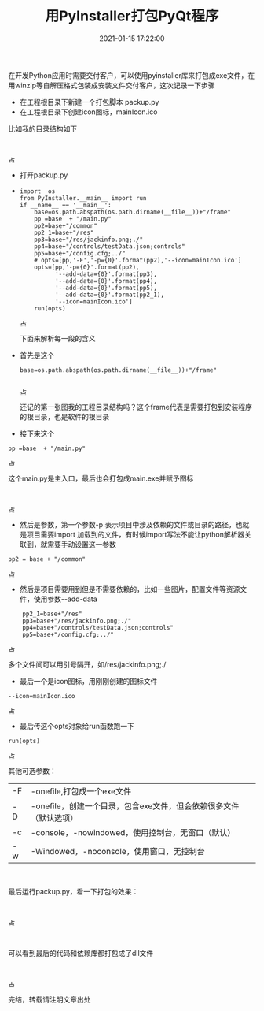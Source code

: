 ﻿---
thumbnail:
cover:
title: '用PyInstaller打包PyQt程序'
excerpt:
description:
date: 2021-01-15 17:22:00
tags:
categories: 
toc: true
recommend: 1
keywords: categories-java
uniqueId: 2021-01-15 17:22:00/用PyInstaller打包PyQt程序.html
---
<p>在开发Python应用时需要交付客户，可以使用pyinstaller库来打包成exe文件，在用winzip等自解压格式包装成安装文件交付客户，这次记录一下步骤</p>
<ul>
<li>在工程根目录下新建一个打包脚本 packup.py</li>
<li>在工程根目录下创建icon图标，mainIcon.ico</li>
</ul>
<p>比如我的目录结构如下&nbsp;</p>
<div class="cke_widget_wrapper cke_widget_block cke_widget_image cke_image_nocaption cke_widget_selected" data-cke-widget-wrapper="1" data-cke-filter="off" data-cke-display-name="图像" data-cke-widget-id="10">
<p class="cke_widget_element" data-cke-widget-data="{&amp;quot;hasCaption&amp;quot;:false,&amp;quot;src&amp;quot;:&amp;quot;https://img-blog.csdnimg.cn/20210115170503301.png?x-oss-process=image/watermark,type_ZmFuZ3poZW5naGVpdGk,shadow_10,text_aHR0cHM6Ly9ibG9nLmNzZG4ubmV0L2pldm9uc2ZsYXNo,size_16,color_FFFFFF,t_70&amp;quot;,&amp;quot;alt&amp;quot;:&amp;quot;&amp;quot;,&amp;quot;width&amp;quot;:&amp;quot;&amp;quot;,&amp;quot;height&amp;quot;:&amp;quot;&amp;quot;,&amp;quot;lock&amp;quot;:true,&amp;quot;align&amp;quot;:&amp;quot;center&amp;quot;,&amp;quot;classes&amp;quot;:[]}" data-cke-widget-upcasted="1" data-cke-widget-keep-attr="0" data-widget="image"><span class="cke_image_resizer_wrapper"><img src="https://img-blog.csdnimg.cn/20210115170503301.png?x-oss-process=image/watermark,type_ZmFuZ3poZW5naGVpdGk,shadow_10,text_aHR0cHM6Ly9ibG9nLmNzZG4ubmV0L2pldm9uc2ZsYXNo,size_16,color_FFFFFF,t_70" alt="" data-cke-saved-src="https://img-blog.csdnimg.cn/20210115170503301.png?x-oss-process=image/watermark,type_ZmFuZ3poZW5naGVpdGk,shadow_10,text_aHR0cHM6Ly9ibG9nLmNzZG4ubmV0L2pldm9uc2ZsYXNo,size_16,color_FFFFFF,t_70" /><span class="cke_image_resizer" title="点击并拖拽以改变尺寸">​</span></span></p>
<span class="cke_reset cke_widget_drag_handler_container"><img src="https://img2020.cnblogs.com/blog/644861/202201/644861-20220115102707210-752621488.gif" width="15" height="15" class="cke_reset cke_widget_drag_handler" title="点击并拖拽以移动" data-cke-widget-drag-handler="1" /></span></div>
<ul>
<li>打开packup.py</li>
<li>
<div class="cke_widget_wrapper cke_widget_block cke_widget_codeSnippet cke_widget_selected" data-cke-widget-wrapper="1" data-cke-filter="off" data-cke-display-name="代码段" data-cke-widget-id="9">
<pre class="cke_widget_element" data-cke-widget-data="{&amp;quot;lang&amp;quot;:&amp;quot;python&amp;quot;,&amp;quot;code&amp;quot;:&amp;quot;import  os\nfrom PyInstaller.__main__ import run\nif __name__ == '__main__':\n    base=os.path.abspath(os.path.dirname(__file__))+\&amp;quot;/frame\&amp;quot;\n    pp =base  + \&amp;quot;/main.py\&amp;quot;\n    pp2=base+\&amp;quot;/common\&amp;quot;\n    pp2_1=base+\&amp;quot;/res\&amp;quot;\n    pp3=base+\&amp;quot;/res/jackinfo.png;./\&amp;quot;\n    pp4=base+\&amp;quot;/controls/testData.json;controls\&amp;quot;\n    pp5=base+\&amp;quot;/config.cfg;../\&amp;quot;\n    # opts=[pp,'-F','-p={0}'.format(pp2),'--icon=mainIcon.ico']\n    opts=[pp,'-p={0}'.format(pp2),\n          '--add-data={0}'.format(pp3),\n          '--add-data={0}'.format(pp4),\n          '--add-data={0}'.format(pp5),\n          '--add-data={0}'.format(pp2_1),\n          '--icon=mainIcon.ico']\n    run(opts)&amp;quot;,&amp;quot;classes&amp;quot;:[]}" data-cke-widget-upcasted="1" data-cke-widget-keep-attr="0" data-widget="codeSnippet"><code class="language-python hljs"><span class="hljs-keyword">import  os
<span class="hljs-keyword">from PyInstaller.__main__ <span class="hljs-keyword">import run
<span class="hljs-keyword">if __name__ == <span class="hljs-string">'__main__':
    base=os.path.abspath(os.path.dirname(__file__))+<span class="hljs-string">"/frame"
    pp =base  + <span class="hljs-string">"/main.py"
    pp2=base+<span class="hljs-string">"/common"
    pp2_1=base+<span class="hljs-string">"/res"
    pp3=base+<span class="hljs-string">"/res/jackinfo.png;./"
    pp4=base+<span class="hljs-string">"/controls/testData.json;controls"
    pp5=base+<span class="hljs-string">"/config.cfg;../"
    <span class="hljs-comment"># opts=[pp,'-F','-p={0}'.format(pp2),'--icon=mainIcon.ico']
    opts=[pp,<span class="hljs-string">'-p={0}'.format(pp2),
          <span class="hljs-string">'--add-data={0}'.format(pp3),
          <span class="hljs-string">'--add-data={0}'.format(pp4),
          <span class="hljs-string">'--add-data={0}'.format(pp5),
          <span class="hljs-string">'--add-data={0}'.format(pp2_1),
          <span class="hljs-string">'--icon=mainIcon.ico']
    run(opts)</span></span></span></span></span></span></span></span></span></span></span></span></span></span></span></span></span></span></span></code></pre>
<span class="cke_reset cke_widget_drag_handler_container"><img src="https://img2020.cnblogs.com/blog/644861/202201/644861-20220115102707210-752621488.gif" width="15" height="15" class="cke_reset cke_widget_drag_handler" title="点击并拖拽以移动" data-cke-widget-drag-handler="1" /></span></div>
<p>下面来解析每一段的含义</p>
</li>
<li>
<p>首先是这个</p>
<div class="cke_widget_wrapper cke_widget_block cke_widget_codeSnippet cke_widget_selected" data-cke-widget-wrapper="1" data-cke-filter="off" data-cke-display-name="代码段" data-cke-widget-id="8">
<pre class="cke_widget_element" data-cke-widget-data="{&amp;quot;code&amp;quot;:&amp;quot;base=os.path.abspath(os.path.dirname(__file__))+\&amp;quot;/frame\&amp;quot;\n   &amp;quot;,&amp;quot;classes&amp;quot;:[]}" data-cke-widget-upcasted="1" data-cke-widget-keep-attr="0" data-widget="codeSnippet"><code class="hljs">base=os.path.abspath(os.path.dirname(__file__))+"/frame"
   </code></pre>
<span class="cke_reset cke_widget_drag_handler_container"><img src="https://img2020.cnblogs.com/blog/644861/202201/644861-20220115102707210-752621488.gif" width="15" height="15" class="cke_reset cke_widget_drag_handler" title="点击并拖拽以移动" data-cke-widget-drag-handler="1" /></span></div>
<p>还记的第一张图我的工程目录结构吗？这个frame代表是需要打包到安装程序的根目录，也是软件的根目录</p>
</li>
<li>
<p>接下来这个</p>
</li>
</ul>
<div class="cke_widget_wrapper cke_widget_block cke_widget_codeSnippet cke_widget_selected" data-cke-widget-wrapper="1" data-cke-filter="off" data-cke-display-name="代码段" data-cke-widget-id="7">
<pre class="cke_widget_element" data-cke-widget-data="{&amp;quot;code&amp;quot;:&amp;quot;pp =base  + \&amp;quot;/main.py\&amp;quot;&amp;quot;,&amp;quot;classes&amp;quot;:[]}" data-cke-widget-upcasted="1" data-cke-widget-keep-attr="0" data-widget="codeSnippet"><code class="hljs">pp =base  + "/main.py"</code></pre>
<span class="cke_reset cke_widget_drag_handler_container"><img src="https://img2020.cnblogs.com/blog/644861/202201/644861-20220115102707210-752621488.gif" width="15" height="15" class="cke_reset cke_widget_drag_handler" title="点击并拖拽以移动" data-cke-widget-drag-handler="1" /></span></div>
<p>这个main.py是主入口，最后也会打包成main.exe并赋予图标</p>
<div class="cke_widget_wrapper cke_widget_block cke_widget_image cke_image_nocaption cke_widget_selected" data-cke-widget-wrapper="1" data-cke-filter="off" data-cke-display-name="图像" data-cke-widget-id="6">
<p class="cke_widget_element" data-cke-widget-data="{&amp;quot;hasCaption&amp;quot;:false,&amp;quot;src&amp;quot;:&amp;quot;https://img-blog.csdnimg.cn/20210115165935406.png?x-oss-process=image/watermark,type_ZmFuZ3poZW5naGVpdGk,shadow_10,text_aHR0cHM6Ly9ibG9nLmNzZG4ubmV0L2pldm9uc2ZsYXNo,size_16,color_FFFFFF,t_70&amp;quot;,&amp;quot;alt&amp;quot;:&amp;quot;&amp;quot;,&amp;quot;width&amp;quot;:&amp;quot;&amp;quot;,&amp;quot;height&amp;quot;:&amp;quot;&amp;quot;,&amp;quot;lock&amp;quot;:true,&amp;quot;align&amp;quot;:&amp;quot;center&amp;quot;,&amp;quot;classes&amp;quot;:[]}" data-cke-widget-upcasted="1" data-cke-widget-keep-attr="0" data-widget="image"><span class="cke_image_resizer_wrapper"><img src="https://img-blog.csdnimg.cn/20210115165935406.png?x-oss-process=image/watermark,type_ZmFuZ3poZW5naGVpdGk,shadow_10,text_aHR0cHM6Ly9ibG9nLmNzZG4ubmV0L2pldm9uc2ZsYXNo,size_16,color_FFFFFF,t_70" alt="" data-cke-saved-src="https://img-blog.csdnimg.cn/20210115165935406.png?x-oss-process=image/watermark,type_ZmFuZ3poZW5naGVpdGk,shadow_10,text_aHR0cHM6Ly9ibG9nLmNzZG4ubmV0L2pldm9uc2ZsYXNo,size_16,color_FFFFFF,t_70" /><span class="cke_image_resizer" title="点击并拖拽以改变尺寸">​</span></span></p>
<span class="cke_reset cke_widget_drag_handler_container"><img src="https://img2020.cnblogs.com/blog/644861/202201/644861-20220115102707210-752621488.gif" width="15" height="15" class="cke_reset cke_widget_drag_handler" title="点击并拖拽以移动" data-cke-widget-drag-handler="1" /></span></div>
<ul>
<li>然后是参数，第一个参数-p 表示项目中涉及依赖的文件或目录的路径，也就是项目需要import 加载到的文件，有时候import写法不能让python解析器关联到，就需要手动设置这一参数</li>
</ul>
<div class="cke_widget_wrapper cke_widget_block cke_widget_codeSnippet cke_widget_selected" data-cke-widget-wrapper="1" data-cke-filter="off" data-cke-display-name="代码段" data-cke-widget-id="5">
<pre class="cke_widget_element" data-cke-widget-data="{&amp;quot;code&amp;quot;:&amp;quot;pp2 = base + \&amp;quot;/common\&amp;quot;&amp;quot;,&amp;quot;classes&amp;quot;:[]}" data-cke-widget-upcasted="1" data-cke-widget-keep-attr="0" data-widget="codeSnippet"><code class="hljs">pp2 = base + "/common"</code></pre>
<span class="cke_reset cke_widget_drag_handler_container"><img src="https://img2020.cnblogs.com/blog/644861/202201/644861-20220115102707210-752621488.gif" width="15" height="15" class="cke_reset cke_widget_drag_handler" title="点击并拖拽以移动" data-cke-widget-drag-handler="1" /></span></div>
<ul>
<li>然后是项目需要用到但是不需要依赖的，比如一些图片，配置文件等资源文件，使用参数--add-data</li>
</ul>
<div class="cke_widget_wrapper cke_widget_block cke_widget_codeSnippet cke_widget_selected" data-cke-widget-wrapper="1" data-cke-filter="off" data-cke-display-name="代码段" data-cke-widget-id="4">
<pre class="cke_widget_element" data-cke-widget-data="{&amp;quot;code&amp;quot;:&amp;quot;    pp2_1=base+\&amp;quot;/res\&amp;quot;\n    pp3=base+\&amp;quot;/res/jackinfo.png;./\&amp;quot;\n    pp4=base+\&amp;quot;/controls/testData.json;controls\&amp;quot;\n    pp5=base+\&amp;quot;/config.cfg;../\&amp;quot;&amp;quot;,&amp;quot;classes&amp;quot;:[]}" data-cke-widget-upcasted="1" data-cke-widget-keep-attr="0" data-widget="codeSnippet"><code class="hljs">    pp2_1=base+"/res"
    pp3=base+"/res/jackinfo.png;./"
    pp4=base+"/controls/testData.json;controls"
    pp5=base+"/config.cfg;../"</code></pre>
<span class="cke_reset cke_widget_drag_handler_container"><img src="https://img2020.cnblogs.com/blog/644861/202201/644861-20220115102707210-752621488.gif" width="15" height="15" class="cke_reset cke_widget_drag_handler" title="点击并拖拽以移动" data-cke-widget-drag-handler="1" /></span></div>
<p>多个文件间可以用引号隔开，如/res/jackinfo.png;./</p>
<ul>
<li>最后一个是icon图标，用刚刚创建的图标文件</li>
</ul>
<div class="cke_widget_wrapper cke_widget_block cke_widget_codeSnippet cke_widget_selected" data-cke-widget-wrapper="1" data-cke-filter="off" data-cke-display-name="代码段" data-cke-widget-id="3">
<pre class="cke_widget_element" data-cke-widget-data="{&amp;quot;code&amp;quot;:&amp;quot;--icon=mainIcon.ico&amp;quot;,&amp;quot;classes&amp;quot;:[]}" data-cke-widget-upcasted="1" data-cke-widget-keep-attr="0" data-widget="codeSnippet"><code class="hljs">--icon=mainIcon.ico</code></pre>
<span class="cke_reset cke_widget_drag_handler_container"><img src="https://img2020.cnblogs.com/blog/644861/202201/644861-20220115102707210-752621488.gif" width="15" height="15" class="cke_reset cke_widget_drag_handler" title="点击并拖拽以移动" data-cke-widget-drag-handler="1" /></span></div>
<ul>
<li>最后传这个opts对象给run函数跑一下</li>
</ul>
<div class="cke_widget_wrapper cke_widget_block cke_widget_codeSnippet cke_widget_selected" data-cke-widget-wrapper="1" data-cke-filter="off" data-cke-display-name="代码段" data-cke-widget-id="2">
<pre class="cke_widget_element" data-cke-widget-data="{&amp;quot;code&amp;quot;:&amp;quot;run(opts)\n&amp;quot;,&amp;quot;classes&amp;quot;:[]}" data-cke-widget-upcasted="1" data-cke-widget-keep-attr="0" data-widget="codeSnippet"><code class="hljs">run(opts)
</code></pre>
<span class="cke_reset cke_widget_drag_handler_container"><img src="https://img2020.cnblogs.com/blog/644861/202201/644861-20220115102707210-752621488.gif" width="15" height="15" class="cke_reset cke_widget_drag_handler" title="点击并拖拽以移动" data-cke-widget-drag-handler="1" /></span></div>
<p>其他可选参数：</p>
<table class=" cke_show_border">
<tbody>
<tr>
<td>-F</td>
<td>-onefile,打包成一个exe文件</td>
</tr>
<tr>
<td>-D</td>
<td>-onefile，创建一个目录，包含exe文件，但会依赖很多文件（默认选项）</td>
</tr>
<tr>
<td>-c</td>
<td>-console，-nowindowed，使用控制台，无窗口（默认）</td>
</tr>
<tr>
<td>-w</td>
<td>-Windowed，-noconsole，使用窗口，无控制台</td>
</tr>
</tbody>
</table>
<p>&nbsp;</p>
<p>最后运行packup.py，看一下打包的效果：</p>
<div class="cke_widget_wrapper cke_widget_block cke_widget_image cke_image_nocaption cke_widget_selected" data-cke-widget-wrapper="1" data-cke-filter="off" data-cke-display-name="图像" data-cke-widget-id="1">
<p class="cke_widget_element" data-cke-widget-data="{&amp;quot;hasCaption&amp;quot;:false,&amp;quot;src&amp;quot;:&amp;quot;https://img-blog.csdnimg.cn/20210115170235986.png?x-oss-process=image/watermark,type_ZmFuZ3poZW5naGVpdGk,shadow_10,text_aHR0cHM6Ly9ibG9nLmNzZG4ubmV0L2pldm9uc2ZsYXNo,size_16,color_FFFFFF,t_70&amp;quot;,&amp;quot;alt&amp;quot;:&amp;quot;&amp;quot;,&amp;quot;width&amp;quot;:&amp;quot;&amp;quot;,&amp;quot;height&amp;quot;:&amp;quot;&amp;quot;,&amp;quot;lock&amp;quot;:true,&amp;quot;align&amp;quot;:&amp;quot;center&amp;quot;,&amp;quot;classes&amp;quot;:[]}" data-cke-widget-upcasted="1" data-cke-widget-keep-attr="0" data-widget="image"><span class="cke_image_resizer_wrapper"><img src="https://img-blog.csdnimg.cn/20210115170235986.png?x-oss-process=image/watermark,type_ZmFuZ3poZW5naGVpdGk,shadow_10,text_aHR0cHM6Ly9ibG9nLmNzZG4ubmV0L2pldm9uc2ZsYXNo,size_16,color_FFFFFF,t_70" alt="" data-cke-saved-src="https://img-blog.csdnimg.cn/20210115170235986.png?x-oss-process=image/watermark,type_ZmFuZ3poZW5naGVpdGk,shadow_10,text_aHR0cHM6Ly9ibG9nLmNzZG4ubmV0L2pldm9uc2ZsYXNo,size_16,color_FFFFFF,t_70" /><span class="cke_image_resizer" title="点击并拖拽以改变尺寸">​</span></span></p>
<span class="cke_reset cke_widget_drag_handler_container"><img src="https://img2020.cnblogs.com/blog/644861/202201/644861-20220115102707210-752621488.gif" width="15" height="15" class="cke_reset cke_widget_drag_handler" title="点击并拖拽以移动" data-cke-widget-drag-handler="1" /></span></div>
<p>&nbsp;</p>
<p>可以看到最后的代码和依赖库都打包成了dll文件</p>
<div class="cke_widget_wrapper cke_widget_block cke_widget_image cke_image_nocaption cke_widget_selected" data-cke-widget-wrapper="1" data-cke-filter="off" data-cke-display-name="图像" data-cke-widget-id="0">
<p class="cke_widget_element" data-cke-widget-data="{&amp;quot;hasCaption&amp;quot;:false,&amp;quot;src&amp;quot;:&amp;quot;https://img-blog.csdnimg.cn/20210115170808833.png?x-oss-process=image/watermark,type_ZmFuZ3poZW5naGVpdGk,shadow_10,text_aHR0cHM6Ly9ibG9nLmNzZG4ubmV0L2pldm9uc2ZsYXNo,size_16,color_FFFFFF,t_70&amp;quot;,&amp;quot;alt&amp;quot;:&amp;quot;&amp;quot;,&amp;quot;width&amp;quot;:&amp;quot;&amp;quot;,&amp;quot;height&amp;quot;:&amp;quot;&amp;quot;,&amp;quot;lock&amp;quot;:true,&amp;quot;align&amp;quot;:&amp;quot;center&amp;quot;,&amp;quot;classes&amp;quot;:[]}" data-cke-widget-upcasted="1" data-cke-widget-keep-attr="0" data-widget="image"><span class="cke_image_resizer_wrapper"><img src="https://img-blog.csdnimg.cn/20210115170808833.png?x-oss-process=image/watermark,type_ZmFuZ3poZW5naGVpdGk,shadow_10,text_aHR0cHM6Ly9ibG9nLmNzZG4ubmV0L2pldm9uc2ZsYXNo,size_16,color_FFFFFF,t_70" alt="" data-cke-saved-src="https://img-blog.csdnimg.cn/20210115170808833.png?x-oss-process=image/watermark,type_ZmFuZ3poZW5naGVpdGk,shadow_10,text_aHR0cHM6Ly9ibG9nLmNzZG4ubmV0L2pldm9uc2ZsYXNo,size_16,color_FFFFFF,t_70" /><span class="cke_image_resizer" title="点击并拖拽以改变尺寸">​</span></span></p>
<span class="cke_reset cke_widget_drag_handler_container"><img src="https://img2020.cnblogs.com/blog/644861/202201/644861-20220115102707210-752621488.gif" width="15" height="15" class="cke_reset cke_widget_drag_handler" title="点击并拖拽以移动" data-cke-widget-drag-handler="1" /></span></div>
<p>完结，转载请注明文章出处</p>